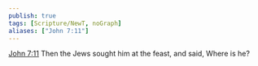 ```yaml
---
publish: true
tags: [Scripture/NewT, noGraph]
aliases: ["John 7:11"]
---
```

[John 7:11](https://churchofjesuschrist.org/study/scriptures/nt/john/7?lang=eng&id=p11#p11) Then the Jews sought him at the feast, and said, Where is he?
